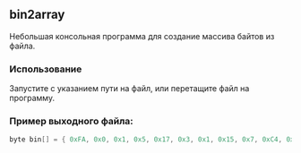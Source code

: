 ## bin2array
Небольшая консольная программа для создание массива байтов из файла.

### Использование
Запустите с указанием пути на файл, или перетащите файл на программу.

### Пример выходного файла:
```c
byte bin[] = { 0xFA, 0x0, 0x1, 0x5, 0x17, 0x3, 0x1, 0x15, 0x7, 0xC4, 0xA9, 0xA0, };
```
